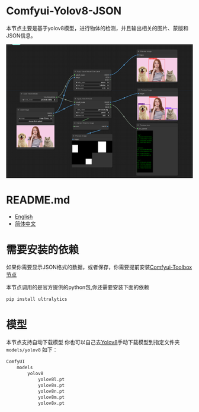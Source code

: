 # Comfyui-Yolov8-JSON
本节点主要是基于yolov8模型，进行物体的检测，并且输出相关的图片、蒙版和JSON信息。

![image](https://github.com/Alysondao/Comfyui-Yolov8-JSON/blob/main/docs/workflow.png)

# README.md
- [English](README.md)
- [简体中文](readme/README.zh_CN.md)

# 需要安装的依赖
如果你需要显示JSON格式的数据，或者保存，你需要提前安装[Comfyui-Toolbox 节点](https://github.com/zcfrank1st/Comfyui-Toolbox)

本节点调用的是官方提供的python包,你还需要安装下面的依赖

```
pip install ultralytics
```

# 模型
本节点支持自动下载模型
你也可以自己去[Yolov8](https://github.com/ultralytics/ultralytics)手动下载模型到指定文件夹`models/yolov8` 
如下：

```
ComfyUI
    models
        yolov8
            yolov8l.pt
            yolov8s.pt
            yolov8n.pt
            yolov8m.pt
            yolov8x.pt
```
